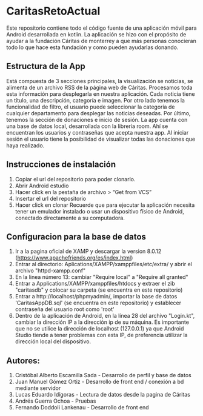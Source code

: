 # CaritasRetoActual
Este repositorio contiene todo el código fuente de una aplicación móvil para Android desarrollada en kotlin. La aplicación se hizo con el propósito de ayudar a la fundación Cáritas de monterrey a que más personas conocieran todo lo que hace esta fundación y como pueden ayudarlas donando.

## Estructura de la App 
Está compuesta de 3 secciones principales, la visualización se noticias, se alimenta de un archivo RSS de la página web de Cáritas. Procesamos toda esta información para desplegarla en nuestra aplicación. Cada noticia tiene un título, una descripción, categoría e imagen.
Por otro lado tenemos la funcionalidad de filtro, el usuario puede seleccionar la categoría de cualquier departamento para desplegar las noticias deseadas. 
Por último, tenemos la sección de donaciones e inicio de sesión. La app cuenta con una base de datos local, desarrollada con la librería room. Ahí se encuentran los usuarios y contraseñas que acepta nuestra app. Al iniciar sesión el usuario tiene la posibilidad de visualizar todas las donaciones que haya realizado.

## Instrucciones de instalación 
1.	Copiar el url del repositorio para poder clonarlo. 
2.	Abrir Android estudio 
3.	Hacer click en la pestaña de archivo > “Get from VCS”
4.	Insertar el url del repositorio 
5.	Hacer click en clonar 
Recuerde que para ejecutar la aplicación necesita tener un emulador instalado o usar un dispositivo físico de Android, conectado directamente a su computadora. 
## Configuracion para la base de datos
1. Ir a la pagina oficial de XAMP y descargar la version 8.0.12 (https://www.apachefriends.org/es/index.html)
2. Entrar al directorio: Aplications/XAMPP/xamppfiles/etc/extra/ y abrir el archivo "httpd-xampp.conf"
3. En la linea número 13: cambiar "Require local" a "Require all granted"
4. Entrar a Applications/XAMPP/xamppfiles/htdocs y extraer el zib "caritasdb" y colocar su carpeta (se encuentra en este repositorio)
5. Entrar a http://localhost/phpmyadmin/, importar la base de datos 'CaritasAppDB.sql' (se encuentra en este repositorio) y establecer contraseña del usuario root como 'root'
6. Dentro de la aplicación de Android, en la línea 28 del archivo "Login.kt", cambiar la dirección IP a la dirección ip de su máquina. Es importante que no se utilice la dirección de localhost (127.0.0.1) ya que Android Studio tiende a tener problemas con esta IP, de preferencia utilizar la dirección local del dispositivo.

## Autores: 
1. Cristóbal Alberto Escamilla Sada - Desarrollo de perfil y base de datos
2. Juan Manuel Gómez Ortiz - Desarrollo de front end / conexión a bd mediante servidor
3. Lucas Eduardo Idígoras - Lectura de datos desde la pagina de Cáritas
4. Andrés Guerra Ochoa - Pruebas
5. Fernando Doddoli Lankenau - Desarrollo de front end						
                                        			
                             			
